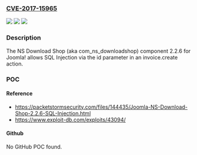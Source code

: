 ### [CVE-2017-15965](https://cve.mitre.org/cgi-bin/cvename.cgi?name=CVE-2017-15965)
![](https://img.shields.io/static/v1?label=Product&message=n%2Fa&color=blue)
![](https://img.shields.io/static/v1?label=Version&message=n%2Fa&color=blue)
![](https://img.shields.io/static/v1?label=Vulnerability&message=n%2Fa&color=brighgreen)

### Description

The NS Download Shop (aka com_ns_downloadshop) component 2.2.6 for Joomla! allows SQL Injection via the id parameter in an invoice.create action.

### POC

#### Reference
- https://packetstormsecurity.com/files/144435/Joomla-NS-Download-Shop-2.2.6-SQL-Injection.html
- https://www.exploit-db.com/exploits/43094/

#### Github
No GitHub POC found.

